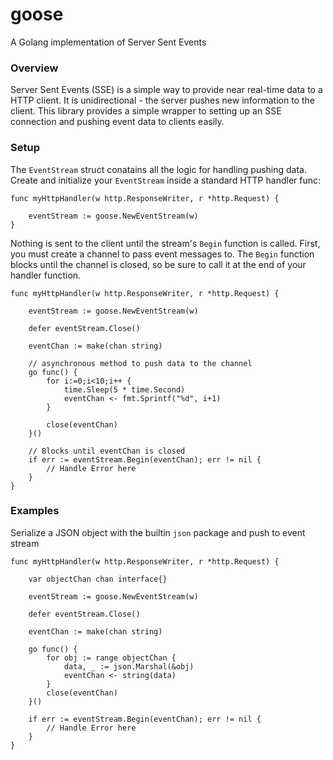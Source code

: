 # goose
A Golang implementation of Server Sent Events

### Overview

Server Sent Events (SSE) is a simple way to provide near real-time data to a HTTP client. It is unidirectional - the server pushes new information to the client. This library provides a simple wrapper to setting up an SSE connection and pushing event data to clients easily. 

### Setup

The `EventStream` struct conatains all the logic for handling pushing data. Create and initialize your `EventStream` inside a standard HTTP handler func:

```
func myHttpHandler(w http.ResponseWriter, r *http.Request) {

    eventStream := goose.NewEventStream(w)
}
```

Nothing is sent to the client until the stream's `Begin` function is called. First, you must create a channel to pass event messages to. The `Begin` function blocks until the channel is closed, so be sure to call it at the end of your handler function.

```
func myHttpHandler(w http.ResponseWriter, r *http.Request) {

    eventStream := goose.NewEventStream(w)

    defer eventStream.Close()

    eventChan := make(chan string)

    // asynchronous method to push data to the channel
    go func() {
        for i:=0;i<10;i++ {
            time.Sleep(5 * time.Second)
            eventChan <- fmt.Sprintf("%d", i+1)
        }

        close(eventChan)
    }()

    // Blocks until eventChan is closed
    if err := eventStream.Begin(eventChan); err != nil {
        // Handle Error here
    }
}
```

### Examples

Serialize a JSON object with the builtin `json` package and push to event stream 

```
func myHttpHandler(w http.ResponseWriter, r *http.Request) {

    var objectChan chan interface{} 

    eventStream := goose.NewEventStream(w)

    defer eventStream.Close()

    eventChan := make(chan string)

    go func() {
        for obj := range objectChan {
            data, _ := json.Marshal(&obj)
            eventChan <- string(data)
        }
        close(eventChan)
    }()

    if err := eventStream.Begin(eventChan); err != nil {
        // Handle Error here
    }
}
```